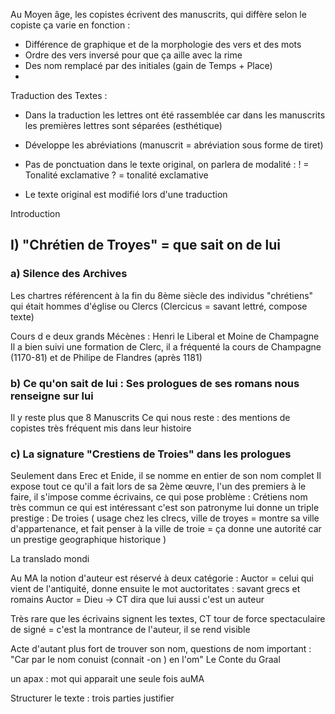 
Au Moyen âge, les copistes écrivent des manuscrits, qui diffère selon le copiste ça varie en fonction : 
- Différence de graphique et de la morphologie des vers et des mots 
- Ordre des vers inversé pour que ça aille avec la rime 
- Des nom remplacé par des initiales (gain de Temps + Place)
-
Traduction des Textes :

- Dans la traduction les lettres ont été rassemblée car dans les manuscrits les premières lettres sont séparées (esthétique)
- Développe les abréviations (manuscrit = abréviation sous forme de tiret)
- Pas de ponctuation dans le texte original, on parlera de modalité : 
! = Tonalité exclamative 
? = tonalité exclamative 

- Le texte original est modifié lors d'une traduction 

Introduction 

## I) "Chrétien de Troyes" = que sait on de lui 

### a) Silence des Archives 

Les chartres référencent à la fin du 8ème siècle des individus "chrétiens" qui était hommes d'église ou Clercs (Clercicus = savant lettré, compose texte)

Cours d e deux grands Mécènes : Henri le Liberal et Moine de Champagne 
Il a bien suivi une formation de Clerc, il a fréquenté la cours de Champagne (1170-81) et de Philipe de Flandres (après 1181)

### b) Ce qu'on sait de lui : Ses prologues de ses romans nous renseigne sur lui 

Il y reste plus que 8 Manuscrits
Ce qui nous reste : des mentions de copistes très fréquent mis dans leur histoire 

### c) La signature "Crestiens de Troies" dans les prologues 

Seulement dans Erec et Enide, il se nomme en entier de son nom complet 
Il expose tout ce qu'il a fait lors de sa 2ème œuvre, l'un des premiers à le faire, il s'impose comme écrivains, ce qui pose problème : Crétiens nom très commun ce qui est intéressant c'est son patronyme lui donne un triple prestige  : 
De troies ( usage chez les clrecs, ville de troyes = montre sa ville d'appartenance, et fait penser à la ville de troie = ça donne une autorité car un prestige geographique historique )

La translado mondi 

Au MA la notion d'auteur est réservé à deux catégorie : 
Auctor = celui qui vient de l'antiquité, donne ensuite le mot auctoritates : savant grecs et romains 
Auctor = Dieu 
-> CT dira que lui aussi c'est un auteur 

Très rare que les écrivains signent les textes, CT tour de force spectaculaire de signé = c'est la montrance de l'auteur, il se rend visible 

Acte d'autant plus fort de trouver son nom, questions de nom important : "Car par le nom conuist (connait -on ) en l'om" Le Conte du Graal 

un apax : mot qui apparait une seule fois auMA 

 Structurer le texte : trois parties justifier 

